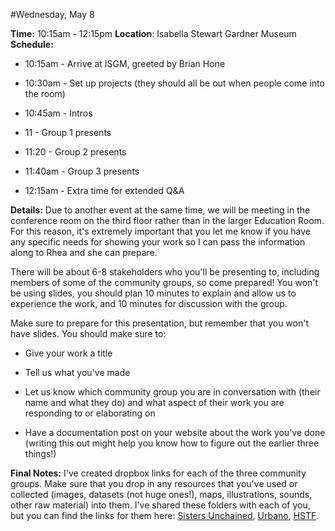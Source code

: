 #Wednesday, May 8

**Time:** 10:15am - 12:15pm
**Location**: Isabella Stewart Gardner Museum 
**Schedule:**

 - 10:15am - Arrive at ISGM, greeted by Brian Hone 

 - 10:30am - Set up projects (they should all be out when people come into the room)

 - 10:45am - Intros 

 - 11  - Group 1 presents

 - 11:20 - Group 2 presents

 - 11:40am - Group 3 presents

 - 12:15am - Extra time for extended Q&A 

  

**Details:** Due to another event at the same time, we will be meeting in the conference room on the third floor rather than in the larger Education Room. For this reason, it's extremely important that you let me know if you have any specific needs for showing your work so I can pass the information along to Rhea and she can prepare. 

There will be about 6-8 stakeholders who you'll be presenting to, including members of some of the community groups, so come prepared! You won't be using slides, you should plan 10 minutes to explain and allow us to experience the work, and 10 minutes for discussion with the group. 

 Make sure to prepare for this presentation, but remember that you won't have slides. You should make sure to: 

 - Give your work a title

 - Tell us what you've made 

 - Let us know which community group you are in conversation with (their name and what they do) and what aspect of their work you are responding to or elaborating on

 - Have a documentation post on your website about the work you've done (writing this out might help you know how to figure out the earlier three things!)

**Final Notes:** I've created dropbox links for each of the three community groups. Make sure that you drop in any resources that you've used or collected (images, datasets (not huge ones!), maps, illustrations, sounds, other raw material) into them. I've shared these folders with each of you, but you can find the links for them here:  [Sisters Unchained](https://www.dropbox.com/sh/ie7q92w15bubws6/AACAwBKRr1AMOeA-727W5LPEa?dl=0), [Urbano](https://www.dropbox.com/sh/jumavvw31dc9fx0/AABU5AavZ6sAjC4oqjBEVc8ua?dl=0), [HSTF](https://www.dropbox.com/sh/zkf7nksft1e67ci/AAAdjscwM-wzrGFdoFYxWKbga?dl=0). 

